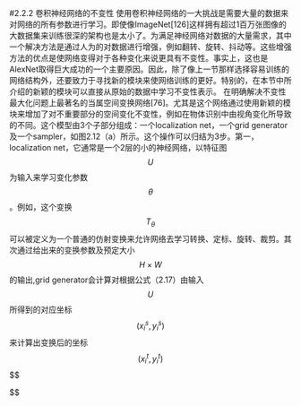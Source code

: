 #2.2.2 卷积神经网络的不变性
使用卷积神经网络的一大挑战是需要大量的数据来对网络的所有参数进行学习。即使像ImageNet[126]这样拥有超过1百万张图像的大数据集来训练很深的架构也是太小了。为满足神经网络对数据的大量需求，其中一个解决方法是通过人为的对数据进行增强，例如翻转、旋转、抖动等。这些增强方法的优点是使网络变得对于各种变化来说更具有不变性。事实上，这也是AlexNet取得巨大成功的一个主要原因。因此，除了像上一节那样选择容易训练的网络结构外，还要致力于寻找新的模块来使网络训练的更好。特别的，在本节中所介绍的新颖的模块可以直接从原始的数据中学习不变性表示。
在明确解决不变性最大化问题上最著名的当属空间变换网络[76]。尤其是这个网络通过使用新颖的模块来增加了对不重要部分的空间变化不变性，例如在物体识别中由视角变化所导致的不同。这个模型由3个子部分组成：一个localization net，一个grid generator及一个sampler，如图2.12（a）所示。这个操作可以归结为3步。第一，localization net，它通常是一个2层的小的神经网络，以特征图$$U$$为输入来学习变化参数$$\theta$$。例如，这个变换$$T_{\theta}$$可以被定义为一个普通的仿射变换来允许网络去学习转换、定标、旋转、裁剪。其次通过给出来的变换参数及预定大小$$H\times W$$的输出,grid generator会计算对根据公式（2.17）由输入$$U$$所得到的对应坐标$$(x^s_{i},y^s_{i})$$来计算出变换后的坐标$$(x^t_{i},y^t_{i})$$
$$

$$